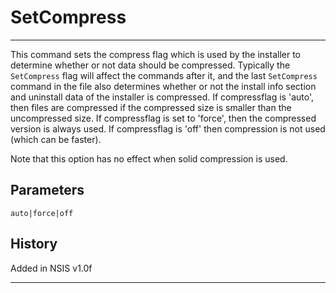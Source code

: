 # SetCompress

---

This command sets the compress flag which is used by the installer to determine whether or not data should be compressed. Typically the `SetCompress` flag will affect the commands after it, and the last `SetCompress` command in the file also determines whether or not the install info section and uninstall data of the installer is compressed. If compressflag is 'auto', then files are compressed if the compressed size is smaller than the uncompressed size. If compressflag is set to 'force', then the compressed version is always used. If compressflag is 'off' then compression is not used (which can be faster).

Note that this option has no effect when solid compression is used.

## Parameters

    auto|force|off

## History

Added in NSIS v1.0f

---
